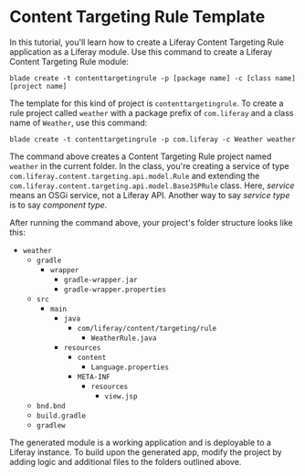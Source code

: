 # Content Targeting Rule Template [](id=content-targeting-rule-template)

In this tutorial, you'll learn how to create a Liferay Content Targeting Rule
application as a Liferay module. Use this command to create a Liferay Content
Targeting Rule module: 

    blade create -t contenttargetingrule -p [package name] -c [class name] [project name]

The template for this kind of project is `contenttargetingrule`. To create a
rule project called `weather` with a package prefix of `com.liferay` and a class
name of `Weather`, use this command: 

    blade create -t contenttargetingrule -p com.liferay -c Weather weather

The command above creates a Content Targeting Rule project named `weather` in
the current folder.  In the class, you're creating a service of
type `com.liferay.content.targeting.api.model.Rule` and extending the
`com.liferay.content.targeting.api.model.BaseJSPRule` class. Here, *service*
means an OSGi service, not a Liferay API. Another way to say *service type* is
to say *component type*.

After running the command above, your project's folder structure looks like
this:

- `weather`
    - `gradle`
        - `wrapper`
            - `gradle-wrapper.jar`
            - `gradle-wrapper.properties`
    - `src`
        - `main`
            - `java`
                - `com/liferay/content/targeting/rule`
                    - `WeatherRule.java`
            - `resources`
                - `content`
                    - `Language.properties`
                - `META-INF`
                    - `resources`
                        - `view.jsp`
    - `bnd.bnd`
    - `build.gradle`
    - `gradlew`

The generated module is a working application and is deployable to a Liferay
instance. To build upon the generated app, modify the project by adding logic
and additional files to the folders outlined above.
